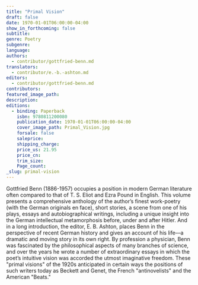 ```yaml
---
title: "Primal Vision"
draft: false
date: 1970-01-01T06:00:00-04:00
show_in_forthcoming: false
subtitle:
genre: Poetry
subgenre:
language:
authors:
  - contributor/gottfried-benn.md
translators:
  - contributor/e.-b.-ashton.md
editors:
  - contributor/gottfried-benn.md
contributors:
featured_image_path:
description:
editions:
  - binding: Paperback
    isbn: 9780811200080
    publication_date: 1970-01-01T06:00:00-04:00
    cover_image_path: Primal_Vision.jpg
    forsale: false
    saleprice:
    shipping_charge:
    price_us: 21.95
    price_cn:
    trim_size:
    Page_count:
_slug: primal-vision
---
```


Gottfried Benn (1886-1957) occupies a position in modern German literature often compared to that of T. S. Eliot and Ezra Pound in English. This volume presents a comprehensive anthology of the author’s finest work-poetry (with the German originals en face), short stories, a scene from one of his plays, essays and autobiographical writings, including a unique insight into the German intellectual metamorphosis before, under and after Hitler. And in a long introduction, the editor, E. B. Ashton, places Benn in the perspective of recent German history and gives an account of his life––a dramatic and moving story in its own right. By profession a physician, Benn was fascinated by the philosophical aspects of many branches of science, and over the years he wrote a number of extraordinary essays in which the poet’s intuitive vision was accorded the utmost imaginative freedom. These "primal visions" of the 1920s anticipated in certain ways the positions of such writers today as Beckett and Genet, the French "antinovelists" and the American "Beats."

